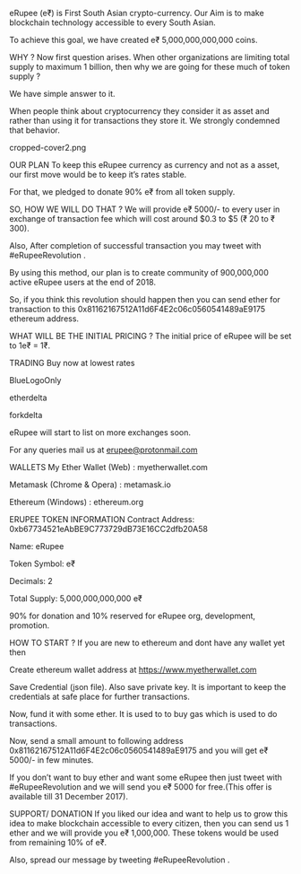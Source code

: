 eRupee (e₹) is First South Asian crypto-currency. Our Aim is to make blockchain technology accessible to every South Asian.

To achieve this goal, we have created e₹ 5,000,000,000,000 coins.

WHY ?
Now first question arises. When other organizations are limiting total supply to maximum 1 billion, then why we are going for these much of token supply ?

We have simple answer to it.

When people think about cryptocurrency they consider it as asset and rather than using it for transactions they store it. We strongly condemned that behavior.

cropped-cover2.png

OUR PLAN
To keep this eRupee currency as currency and not as a asset, our first move would be to keep it’s rates stable.

For that, we pledged to donate 90% e₹ from all token supply.

SO, HOW WE WILL DO THAT ?
We will provide e₹ 5000/- to every user in exchange of transaction fee which will cost around $0.3 to $5 (₹ 20 to ₹ 300).

Also, After completion of successful transaction you may tweet with #eRupeeRevolution .

By using this method, our plan is to create community of 900,000,000 active eRupee users at the end of 2018.

So, if you think this revolution should happen then you can send ether for transaction to this 0x81162167512A11d6F4E2c06c0560541489aE9175 ethereum address.

WHAT WILL BE THE INITIAL PRICING ?
The initial price of eRupee will be set to 1e₹ = 1₹.

TRADING
Buy now at lowest rates

BlueLogoOnly

etherdelta

forkdelta

eRupee will start to list on more exchanges soon.

For any queries mail us at erupee@protonmail.com

WALLETS
My Ether Wallet (Web) : myetherwallet.com

Metamask (Chrome & Opera) : metamask.io

Ethereum (Windows) : ethereum.org

ERUPEE TOKEN INFORMATION
Contract Address: 0xb67734521eAbBE9C773729dB73E16CC2dfb20A58

Name: eRupee

Token Symbol: e₹

Decimals: 2

Total Supply: 5,000,000,000,000 e₹

90% for donation and 10% reserved for eRupee org, development, promotion.

HOW TO START ?
If you are new to ethereum and dont have any wallet yet then

Create ethereum wallet address at https://www.myetherwallet.com

Save Credential (json file). Also save private key. It is important to keep the credentials at safe place for further transactions.

Now, fund it with some ether. It is used to to buy gas which is used to do transactions.

Now, send a small amount to following address 0x81162167512A11d6F4E2c06c0560541489aE9175 and you will get e₹ 5000/- in few minutes.

If you don’t want to buy ether and want some eRupee then just tweet with #eRupeeRevolution and we will send you e₹ 5000 for free.(This offer is available till 31 December 2017).

SUPPORT/ DONATION
If you liked our idea and want to help us to grow this idea to make blockchain accessible to every citizen, then you can send us 1 ether and we will provide you e₹ 1,000,000. These tokens would be used from remaining 10% of e₹.

Also, spread our message by tweeting #eRupeeRevolution .
